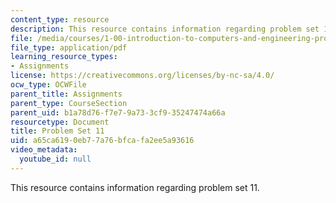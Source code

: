 ```yaml
---
content_type: resource
description: This resource contains information regarding problem set 11.
file: /media/courses/1-00-introduction-to-computers-and-engineering-problem-solving-spring-2012/a65ca6190eb77a76bfcafa2ee5a93616_MIT1_00S12_PS_11.pdf
file_type: application/pdf
learning_resource_types:
- Assignments
license: https://creativecommons.org/licenses/by-nc-sa/4.0/
ocw_type: OCWFile
parent_title: Assignments
parent_type: CourseSection
parent_uid: b1a78d76-f7e7-9a73-3cf9-35247474a66a
resourcetype: Document
title: Problem Set 11
uid: a65ca619-0eb7-7a76-bfca-fa2ee5a93616
video_metadata:
  youtube_id: null
---
```

This resource contains information regarding problem set 11.
